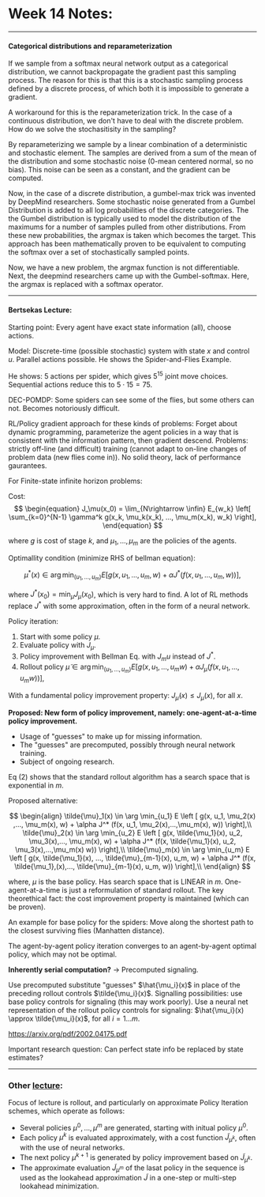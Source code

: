 # Week 14 Notes:

---

#### Categorical distributions and reparameterization

If we sample from a softmax neural network output as a categorical distribution, we cannot backpropagate the gradient past this sampling process. The reason for this is that this is a stochastic sampling process defined by a discrete process, of which both it is impossible to generate a gradient.

A workaround for this is the reparameterization trick. In the case of a continuous distribution, we don't have to deal with the discrete problem. How do we solve the stochasitisity in the sampling?

By reparameterizing we sample by a linear combination of a deterministic and stochastic element. The samples are derived from a sum of the mean of the distribution and some stochastic noise (0-mean centered normal, so no bias). This noise can be seen as a constant, and the gradient can be computed.

Now, in the case of a discrete distribution, a gumbel-max trick was invented by DeepMind researchers. Some stochastic noise generated from a Gumbel Distribution is added to all log probabilities of the discrete categories. The the Gumbel distribution is typically used to model the distribution of the maximums for a number of samples pulled from other distributions. From these new probabilities, the argmax is taken which becomes the target. This approach has been mathematically proven to be equivalent to computing the softmax over a set of stochastically sampled points.

Now, we have a new problem, the argmax function is not differentiable. Next, the deepmind researchers came up with the Gumbel-softmax. Here, the argmax is replaced with a softmax operator.

---

#### Bertsekas Lecture:

Starting point: Every agent have exact state information (all), choose actions.

Model: Discrete-time (possible stochastic) system with state $x$ and control $u$. Parallel actions possible. He shows the Spider-and-Flies Example.

He shows: 5 actions per spider, which gives $5^{15}$ joint move choices. Sequential actions reduce this to $5 \cdot 15 = 75$.

DEC-POMDP: Some spiders can see some of the flies, but some others can not. Becomes notoriously difficult.

RL/Policy gradient approach for these kinds of problems: Forget about dynamic programming, parameterize the agent policies in a way that is consistent with the information pattern, then gradient descend. Problems: strictly off-line (and difficult) training (cannot adapt to on-line changes of problem data (new flies come in)). No solid theory, lack of performance gaurantees.

For Finite-state infinite horizon problems: 

Cost: 
$$
\begin{equation}
    J_\mu(x_0) = \lim_{N\rightarrow \infin} E_{w_k} \left[ \sum_{k=0}^{N-1} \gamma^k g(x_k, \mu_k(x_k), ..., \mu_m(x_k), w_k)  \right],
\end{equation}
$$

where $g$ is cost of stage $k$, and $\mu_1, ..., \mu_m$ are the policies of the agents.

Optimallity condition (minimize RHS of bellman equation):

$$
\begin{equation}
    \mu^*(x) \in \arg \min_{(u_1, ..., u_m)} E \left [  g(x, u_1, ..., u_m, w) + \alpha J^* (f(x, u_1, ..., u_m, w)) \right],
\end{equation}
$$

where $J^*(x_0) = \min_\mu J_\mu(x_0)$, which is very hard to find. A lot of RL methods replace $J^*$ with some approximation, often in the form of a neural network.

Policy iteration:
1. Start with some policy $\mu$.
2. Evaluate policy with $J_\mu$.
3. Policy improvement with Bellman Eq. with $J_mu$ instead of $J^*$.
4. Rollout policy $\tilde{\mu} \in \arg \min_{(u_1, ..., u_m)} E \left [  g(x, u_1, ..., u_m w) + \alpha J_\mu (f(x, u_1, ..., u_m w)) \right],$

With a fundamental policy improvement property: $J_{\tilde{\mu}}(x) \leq J_\mu (x)$, for all $x$.

**Proposed: New form of policy improvement, namely: one-agent-at-a-time policy improvement.**

- Usage of "guesses" to make up for missing information.
- The "guesses" are precomputed, possibly through neural network training.
- Subject of ongoing research.

Eq (2) shows that the standard rollout algorithm has a search space that is exponential in $m$.

Proposed alternative:

$$
\begin{align}
    \tilde{\mu}_1(x) \in \arg \min_{u_1} E \left [  g(x, u_1, \mu_2(x) ,..., \mu_m(x), w) + \alpha J^* (f(x, u_1, \mu_2(x),...,\mu_m(x), w)) \right],\\
    \tilde{\mu}_2(x) \in \arg \min_{u_2} E \left [  g(x, \tilde{\mu_1}(x), u_2, \mu_3(x),..., \mu_m(x), w) + \alpha J^* (f(x, \tilde{\mu_1}(x), u_2, \mu_3(x),...,\mu_m(x) w)) \right],\\
    \tilde{\mu}_m(x) \in \arg \min_{u_m} E \left [  g(x, \tilde{\mu_1}(x), ..., \tilde{\mu}_{m-1}(x), u_m, w) + \alpha J^* (f(x, \tilde{\mu_1},(x),..., \tilde{\mu}_{m-1}(x), u_m, w)) \right],\\
\end{align}
$$

where, $\mu$ is the base policy. Has search space that is LINEAR in $m$. One-agent-at-a-time is just a reformulation of standard rollout. The key theorethical fact: the cost improvement property is maintained (which can be proven).

An example for base policy for the spiders: Move along the shortest path to the closest surviving flies (Manhatten distance).

The agent-by-agent policy iteration converges to an agent-by-agent optimal policy, which may not be optimal.

**Inherently serial computation?** -> Precomputed signaling. 

Use precomputed substitute "guesses" $\hat{\mu_i}(x)$ in place of the preceding rollout controls $\tilde{\mu_i}(x)$. Signalling possibilities: use base policy controls for signaling (this may work poorly). Use a neural net representation of the rollout policy controls for signaling: $\hat{\mu_i}(x) \approx \tilde{\mu_i}(x)$, for all $i=1...m$.

https://arxiv.org/pdf/2002.04175.pdf

Important research question: Can perfect state info be replaced by state estimates?

---

### Other [lecture](https://www.youtube.com/watch?v=QHMCgHgKY64&t=5714s):

Focus of lecture is rollout, and particularly on approximate Policy Iteration schemes, which operate as follows:
- Several policies $\mu^0, \ldots, \mu^m$ are generated, starting with initual policy $\mu^0$.
- Each policy $\mu^k$ is evaluated approximately, with a cost function $\tilde{J}_{\mu^k}$, often with the use of neural networks.
- The next policy $\mu^{k+1}$ is generated by policy improvement based on $\tilde{J}_{\mu^k}$.
- The approximate evaluation $\tilde{J}_{\mu^m}$ of the lasat policy in the sequence is used as the lookahead approximation $\tilde{J}$ in a one-step or multi-step lookahead minimization.
